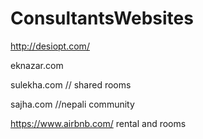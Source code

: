 # ConsultantsWebsites

http://desiopt.com/

eknazar.com

sulekha.com // shared rooms

sajha.com //nepali community

https://www.airbnb.com/  rental and rooms
